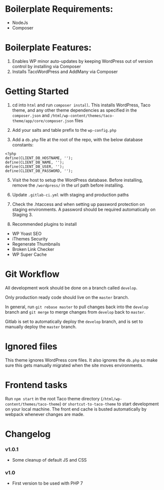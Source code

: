 # Boilerplate Requirements:

* NodeJs
* Composer

# Boilerplate Features:

1. Enables WP minor auto-updates by keeping WordPress out of version control by installing via Composer
2. Installs TacoWordPress and AddMany via Composer

# Getting Started

1. cd into `html` and run `composer install`.  This installs WordPress, Taco theme, and any other theme dependencies as specified in the `composer.json` and `/html/wp-content/themes/taco-theme/app/core/composer.json` files

3. Add your salts and table prefix to the `wp-config.php`

4. Add a `db.php` file at the root of the repo, with the below database constants:

```
<?php
define(CLIENT_DB_HOSTNAME, '');
define(CLIENT_DB_NAME, '');
define(CLIENT_DB_USER, '');
define(CLIENT_DB_PASSWORD, '');
```

5. Visit the host to setup the WordPress database. Before installing, remove the `/wordpress/` in the url path before installing.

5. Update `.gitlab-ci.yml` with staging and production paths

6. Check the .htaccess and when setting up password protection on staging environments. A password should be required automatically on Staging 3.

7. Recommended plugins to install

* WP Yoast SEO
* iThemes Security
* Regenerate Thumbnails
* Broken Link Checker
* WP Super Cache

# Git Workflow

All development work should be done on a branch called `develop`.

Only production ready code should live on the `master` branch.

In general, run `git rebase master` to pull changes back into the `develop` branch and `git merge` to merge changes from `develop` back to `master`.

Gitlab is set to automatically deploy the `develop` branch, and is set to manually deploy the `master` branch.


# Ignored files

This theme ignores WordPress core files. It also ignores the `db.php` so make sure this gets manually migrated when the site moves environments.

# Frontend tasks

Run `npm start` in the root Taco theme directory (`/html/wp-content/themes/taco-theme`) or `shortcut-to-taco-theme` to start development on your local machine. The front end cache is busted automatically by webpack whenever changes are made.


# Changelog
### v1.0.1
* Some cleanup of default JS and CSS

### v1.0
* First version to be used with PHP 7